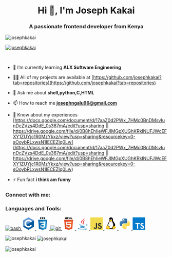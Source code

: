 <h1 align="center">Hi 👋, I'm Joseph Kakai</h1>
<h3 align="center">A passionate frontend developer from Kenya</h3>

<p align="left"> <img src="https://komarev.com/ghpvc/?username=josephkakai&label=Profile%20views&color=0e75b6&style=flat" alt="josephkakai" /> </p>

<p align="left"> <a href="https://github.com/ryo-ma/github-profile-trophy"><img src="https://github-profile-trophy.vercel.app/?username=josephkakai" alt="josephkakai" /></a> </p>

<p align="left"> <a href="https://twitter.com/" target="blank"><img src="https://img.shields.io/twitter/follow/?logo=twitter&style=for-the-badge" alt="" /></a> </p>

- 🌱 I’m currently learning **ALX Software Engineering**

- 👨‍💻 All of my projects are available at [https://github.com/josephkakai?tab=repositories](https://github.com/josephkakai?tab=repositories)

- 💬 Ask me about **shell,python,C,HTML**

- 📫 How to reach me **josephngalu96@gmail.com**

- 📄 Know about my experiences [https://docs.google.com/document/d/17aaZ0d2PWx_7HMc0BnDMsvIunDcZVzs4DdE_0s367mA/edit?usp=sharing || https://drive.google.com/file/d/0B8hEhIieWFJIMGpXUGhKRklNUFJWcEFXY1ZUYjc1R0MzYkxz/view?usp=sharing&resourcekey=0-sOoybRLxwsN1IECEZlq0Lw](https://docs.google.com/document/d/17aaZ0d2PWx_7HMc0BnDMsvIunDcZVzs4DdE_0s367mA/edit?usp=sharing || https://drive.google.com/file/d/0B8hEhIieWFJIMGpXUGhKRklNUFJWcEFXY1ZUYjc1R0MzYkxz/view?usp=sharing&resourcekey=0-sOoybRLxwsN1IECEZlq0Lw)

- ⚡ Fun fact **i think am funny**

<h3 align="left">Connect with me:</h3>
<p align="left">
</p>

<h3 align="left">Languages and Tools:</h3>
<p align="left"> <a href="https://www.gnu.org/software/bash/" target="_blank" rel="noreferrer"> <img src="https://www.vectorlogo.zone/logos/gnu_bash/gnu_bash-icon.svg" alt="bash" width="40" height="40"/> </a> <a href="https://www.cprogramming.com/" target="_blank" rel="noreferrer"> <img src="https://raw.githubusercontent.com/devicons/devicon/master/icons/c/c-original.svg" alt="c" width="40" height="40"/> </a> <a href="https://www.w3schools.com/css/" target="_blank" rel="noreferrer"> <img src="https://raw.githubusercontent.com/devicons/devicon/master/icons/css3/css3-original-wordmark.svg" alt="css3" width="40" height="40"/> </a> <a href="https://git-scm.com/" target="_blank" rel="noreferrer"> <img src="https://www.vectorlogo.zone/logos/git-scm/git-scm-icon.svg" alt="git" width="40" height="40"/> </a> <a href="https://www.w3.org/html/" target="_blank" rel="noreferrer"> <img src="https://raw.githubusercontent.com/devicons/devicon/master/icons/html5/html5-original-wordmark.svg" alt="html5" width="40" height="40"/> </a> <a href="https://www.java.com" target="_blank" rel="noreferrer"> <img src="https://raw.githubusercontent.com/devicons/devicon/master/icons/java/java-original.svg" alt="java" width="40" height="40"/> </a> <a href="https://developer.mozilla.org/en-US/docs/Web/JavaScript" target="_blank" rel="noreferrer"> <img src="https://raw.githubusercontent.com/devicons/devicon/master/icons/javascript/javascript-original.svg" alt="javascript" width="40" height="40"/> </a> <a href="https://www.linux.org/" target="_blank" rel="noreferrer"> <img src="https://raw.githubusercontent.com/devicons/devicon/master/icons/linux/linux-original.svg" alt="linux" width="40" height="40"/> </a> <a href="https://www.python.org" target="_blank" rel="noreferrer"> <img src="https://raw.githubusercontent.com/devicons/devicon/master/icons/python/python-original.svg" alt="python" width="40" height="40"/> </a> <a href="https://www.typescriptlang.org/" target="_blank" rel="noreferrer"> <img src="https://raw.githubusercontent.com/devicons/devicon/master/icons/typescript/typescript-original.svg" alt="typescript" width="40" height="40"/> </a> </p>

<p><img align="left" src="https://github-readme-stats.vercel.app/api/top-langs?username=josephkakai&show_icons=true&locale=en&layout=compact" alt="josephkakai" /></p>

<p>&nbsp;<img align="center" src="https://github-readme-stats.vercel.app/api?username=josephkakai&show_icons=true&locale=en" alt="josephkakai" /></p>

<p><img align="center" src="https://github-readme-streak-stats.herokuapp.com/?user=josephkakai&" alt="josephkakai" /></p>
